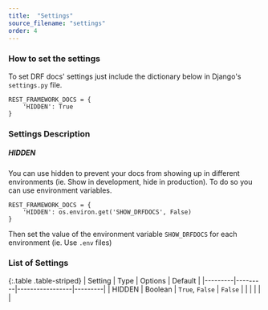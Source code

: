 ```yaml
---
title:  "Settings"
source_filename: "settings"
order: 4
---
```


### How to set the settings
To set DRF docs' settings just include the dictionary below in Django's `settings.py` file.

    REST_FRAMEWORK_DOCS = {
        'HIDDEN': True
    }


### Settings Description

##### HIDDEN
You can use hidden to prevent your docs from showing up in different environments (ie. Show in development, hide in production). To do so you can use environment variables.

    REST_FRAMEWORK_DOCS = {
        'HIDDEN': os.environ.get('SHOW_DRFDOCS', False)
    }

Then set the value of the environment variable `SHOW_DRFDOCS` for each environment (ie. Use `.env` files)

### List of Settings

{:.table .table-striped}
| Setting | Type    | Options         | Default |
|---------|---------|-----------------|---------|
| HIDDEN  | Boolean | `True`, `False` | `False` |
|         |         |                 |         |

